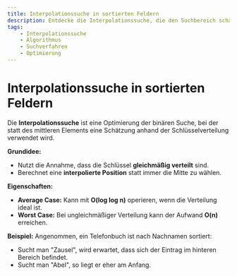 ```yaml
---
title: Interpolationssuche in sortierten Feldern
description: Entdecke die Interpolationssuche, die den Suchbereich schätzt und damit unter bestimmten Bedingungen schneller als die binäre Suche arbeitet.
tags:
    - Interpolationssuche
    - Algorithmus
    - Suchverfahren
    - Optimierung
---
```


# Interpolationssuche in sortierten Feldern

Die **Interpolationssuche** ist eine Optimierung der binären Suche, bei der statt des mittleren Elements eine Schätzung anhand der Schlüsselverteilung verwendet wird.

**Grundidee:**
- Nutzt die Annahme, dass die Schlüssel **gleichmäßig verteilt** sind.
- Berechnet eine **interpolierte Position** statt immer die Mitte zu wählen.

**Eigenschaften:**
- **Average Case:** Kann mit **O(log log n)** operieren, wenn die Verteilung ideal ist.
- **Worst Case:** Bei ungleichmäßiger Verteilung kann der Aufwand **O(n)** erreichen.

**Beispiel:**
Angenommen, ein Telefonbuch ist nach Nachnamen sortiert:
- Sucht man "Zausel", wird erwartet, dass sich der Eintrag im hinteren Bereich befindet.
- Sucht man "Abel", so liegt er eher am Anfang.

